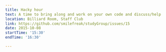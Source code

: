 ```yaml
---
title: Hacky hour
text: A time to bring along and work on your own code and discuss/help with others
location: Billiard Room, Staff Club
link: https://github.com/smilefreak/studyGroup/issues/15 
date: 2015-10-08
startTime: '15:30'
endTime: '16:30'

---
```



